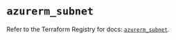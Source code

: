 # `azurerm_subnet`

Refer to the Terraform Registry for docs: [`azurerm_subnet`](https://registry.terraform.io/providers/hashicorp/azurerm/4.41.0/docs/resources/subnet).
